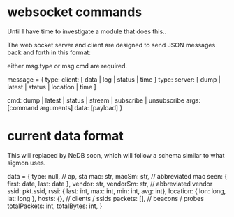 # websocket commands

Until I have time to investigate a module that does this..

The web socket server and client are designed to send JSON
messages back and forth in this format:

either msg.type or msg.cmd are required.

message = {
  type: client: [ data | log | status | time ]
  type: server: [ dump | latest | status | location | time ]
  
  cmd: dump | latest | status | stream | subscribe | unsubscribe
  args: [command arguments]
  data: [payload]
}

# current data format

This will replaced by NeDB soon, which will
follow a schema similar to what sigmon uses.


data = {
	type: null, // ap, sta
	mac: str,
	macSm: str, // abbreviated mac
	seen: { first: date, last: date },
	vendor: str,
	vendorSm: str, // abbreviated vendor
	ssid: pkt.ssid,
	rssi: { last: int, max: int, min: int, avg: int},
	location: { lon: long, lat: long },
	hosts: {}, // clients / ssids
	packets: [], // beacons / probes
	totalPackets: int,
	totalBytes: int,
}

